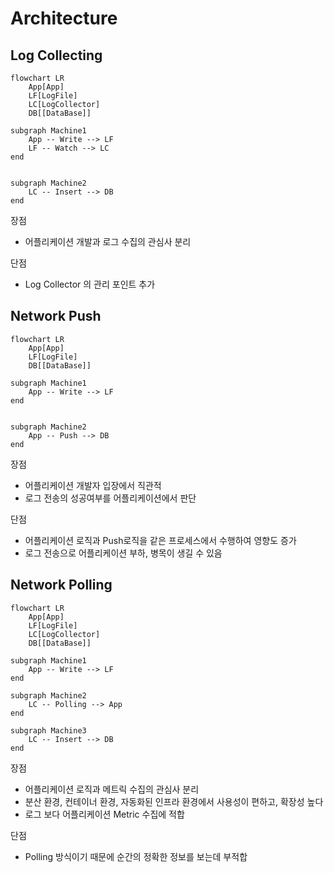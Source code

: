 
# Architecture

## Log Collecting

```mermaid
flowchart LR
    App[App]
    LF[LogFile]
    LC[LogCollector]
    DB[[DataBase]]
    
subgraph Machine1
    App -- Write --> LF
    LF -- Watch --> LC
end


subgraph Machine2
    LC -- Insert --> DB
end
```

장점
- 어플리케이션 개발과 로그 수집의 관심사 분리

단점
- Log Collector 의 관리 포인트 추가

## Network Push

```mermaid
flowchart LR
    App[App]
    LF[LogFile]
    DB[[DataBase]]

subgraph Machine1
    App -- Write --> LF
end


subgraph Machine2
    App -- Push --> DB
end
```

장점
- 어플리케이션 개발자 입장에서 직관적
- 로그 전송의 성공여부를 어플리케이션에서 판단

단점
- 어플리케이션 로직과 Push로직을 같은 프로세스에서 수행하여 영향도 증가
- 로그 전송으로 어플리케이션 부하, 병목이 생길 수 있음

## Network Polling

```mermaid
flowchart LR
    App[App]
    LF[LogFile]
    LC[LogCollector]
    DB[[DataBase]]

subgraph Machine1
    App -- Write --> LF
end

subgraph Machine2
    LC -- Polling --> App
end

subgraph Machine3
    LC -- Insert --> DB
end
```

장점
- 어플리케이션 로직과 메트릭 수집의 관심사 분리
- 분산 환경, 컨테이너 환경, 자동화된 인프라 환경에서 사용성이 편하고, 확장성 높다
- 로그 보다 어플리케이션 Metric 수집에 적합

단점
- Polling 방식이기 때문에 순간의 정확한 정보를 보는데 부적합

